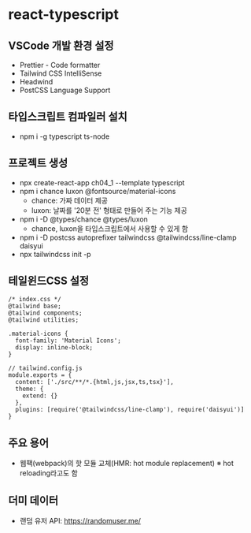 # react-typescript
## VSCode 개발 환경 설정
+ Prettier - Code formatter
+ Tailwind CSS IntelliSense
+ Headwind
+ PostCSS Language Support

## 타입스크립트 컴파일러 설치
+ npm i -g typescript ts-node

## 프로젝트 생성
+ npx create-react-app ch04_1 --template typescript
+ npm i chance luxon @fontsource/material-icons
  + chance: 가짜 데이터 제공
  + luxon: 날짜를 '20분 전' 형태로 만들어 주는 기능 제공
+ npm i -D @types/chance @types/luxon
  + chance, luxon을 타입스크립트에서 사용할 수 있게 함
+ npm i -D postcss autoprefixer tailwindcss @tailwindcss/line-clamp daisyui
+ npx tailwindcss init -p

## 테일윈드CSS 설정
```
/* index.css */
@tailwind base;
@tailwind components;
@tailwind utilities;

.material-icons {
  font-family: 'Material Icons';
  display: inline-block;
}
```
```
// tailwind.config.js
module.exports = {
  content: ['./src/**/*.{html,js,jsx,ts,tsx}'],
  theme: {
    extend: {}
  },
  plugins: [require('@tailwindcss/line-clamp'), require('daisyui')]
}
```

## 주요 용어
+ 웹팩(webpack)의 핫 모듈 교체(HMR: hot module replacement) ※ hot reloading라고도 함

## 더미 데이터
+ 랜덤 유저 API: https://randomuser.me/
